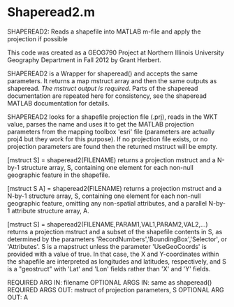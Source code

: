 Shaperead2.m
===================

SHAPEREAD2: Reads a shapefile into MATLAB m-file and apply the projection if possible

This code was created as a GEOG790 Project at Northern Illinois University Geography Department in Fall 2012 by Grant Herbert. 

 SHAPEREAD2 is a Wrapper for shaperead() and accepts the same parameters.
 It returns a map mstruct array and then the same outputs as shaperead.
 *The mstruct output is required*.
 Parts of the shaperead documentation are repeated here for consistency,
 see the shaperead MATLAB documentation for details.
 
 SHAPEREAD2 looks for a shapefile projection file (.prj), reads in the WKT 
 value, parses the name and uses it to get the MATLAB projection parameters
 from the mapping toolbox 'esri' file (parameters are actually proj4 
 but they work for this purpose). If no projection file exists, or no 
 projection parameters are found then the returned mstruct will be empty.

 [mstruct S] = shaperead2(FILENAME) returns a projection mstruct and a
 N-by-1 structure array, S, containing one element for each non-null 
 geographic feature in the shapefile.

 [mstruct S A] = shaperead2(FILENAME) returns a projection mstruct and a 
 N-by-1 structure array, S, containing one element for each non-null 
 geographic feature, omitting any non-spatial attributes, and a 
 parallel N-by-1 attribute structure array, A.

 [mstruct S] = shaperead2(FILENAME,PARAM1,VAL1,PARAM2,VAL2,...) returns a
 projection mstruct and a subset of the shapefile contents in S, as 
 determined by the parameters 'RecordNumbers','BoundingBox','Selector', 
 or 'Attributes'. S is a mapstruct unless the parameter 'UseGeoCoords' 
 is provided with a value of true.  In that case, the X and Y-coordinates 
 within the shapefile are interpreted as longitudes and latitudes, 
 respectively, and S is a "geostruct" with 'Lat' and 'Lon' fields rather 
 than 'X' and 'Y' fields.

 REQUIRED ARG IN: filename
 OPTIONAL ARGS IN: same as shaperead() 
 REQUIRED ARGS OUT: mstruct of projection parameters, S
 OPTIONAL ARG OUT: A